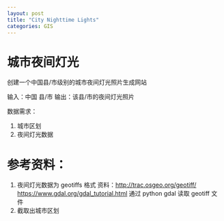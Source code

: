 ```yaml
---
layout: post
title: "City Nighttime Lights"
categories: GIS
---
```

# 城市夜间灯光
创建一个中国县/市级别的城市夜间灯光照片生成网站

输入：中国 县/市
输出：该县/市的夜间灯光照片

数据需求：
1. 城市区划
2. 夜间灯光数据

# 参考资料：
1. 夜间灯光数据为 geotiffs 格式
    资料：http://trac.osgeo.org/geotiff/   https://www.gdal.org/gdal_tutorial.html
    通过 python gdal 读取 geotiff 文件
2. 截取出城市区划